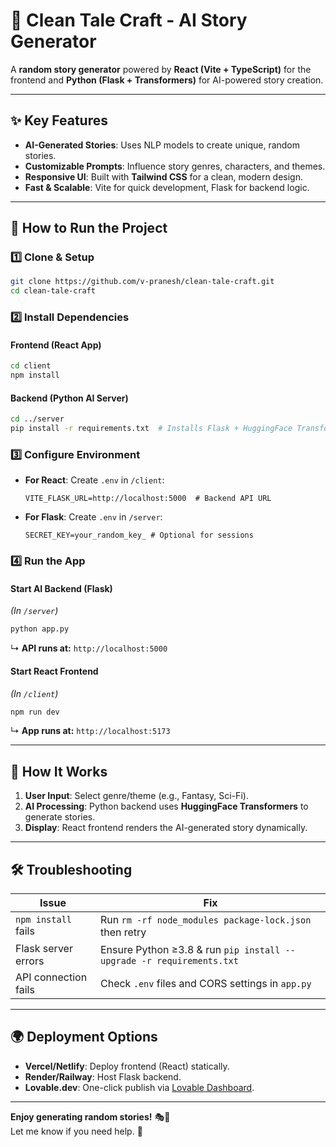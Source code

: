# **📖 Clean Tale Craft - AI Story Generator**  

A **random story generator** powered by **React (Vite + TypeScript)** for the frontend and **Python (Flask + Transformers)** for AI-powered story creation.  

---

## **✨ Key Features**  
- **AI-Generated Stories**: Uses NLP models to create unique, random stories.  
- **Customizable Prompts**: Influence story genres, characters, and themes.  
- **Responsive UI**: Built with **Tailwind CSS** for a clean, modern design.  
- **Fast & Scalable**: Vite for quick development, Flask for backend logic.  

---

## **🚀 How to Run the Project**  

### **1️⃣ Clone & Setup**  
```bash
git clone https://github.com/v-pranesh/clean-tale-craft.git
cd clean-tale-craft
```

### **2️⃣ Install Dependencies**  
#### **Frontend (React App)**  
```bash
cd client
npm install
```

#### **Backend (Python AI Server)**  
```bash
cd ../server
pip install -r requirements.txt  # Installs Flask + HuggingFace Transformers
```

### **3️⃣ Configure Environment**  
- **For React**: Create `.env` in `/client`:  
  ```env
  VITE_FLASK_URL=http://localhost:5000  # Backend API URL
  ```
- **For Flask**: Create `.env` in `/server`:  
  ```env
  SECRET_KEY=your_random_key_ # Optional for sessions
  ```

### **4️⃣ Run the App**  
#### **Start AI Backend (Flask)**  
*(In `/server`)*  
```bash
python app.py
```
↳ **API runs at:** `http://localhost:5000`  

#### **Start React Frontend**  
*(In `/client`)*  
```bash
npm run dev
```
↳ **App runs at:** `http://localhost:5173`  

---

## **📜 How It Works**  
1. **User Input**: Select genre/theme (e.g., Fantasy, Sci-Fi).  
2. **AI Processing**: Python backend uses **HuggingFace Transformers** to generate stories.  
3. **Display**: React frontend renders the AI-generated story dynamically.  

---

## **🛠 Troubleshooting**  
| Issue | Fix |
|-------|-----|
| `npm install` fails | Run `rm -rf node_modules package-lock.json` then retry |
| Flask server errors | Ensure Python ≥3.8 & run `pip install --upgrade -r requirements.txt` |
| API connection fails | Check `.env` files and CORS settings in `app.py` |

---

## **🌍 Deployment Options**  
- **Vercel/Netlify**: Deploy frontend (React) statically.  
- **Render/Railway**: Host Flask backend.  
- **Lovable.dev**: One-click publish via [Lovable Dashboard](https://lovable.dev).  

---

**Enjoy generating random stories!** 🎭📖  
Let me know if you need help. 🚀
